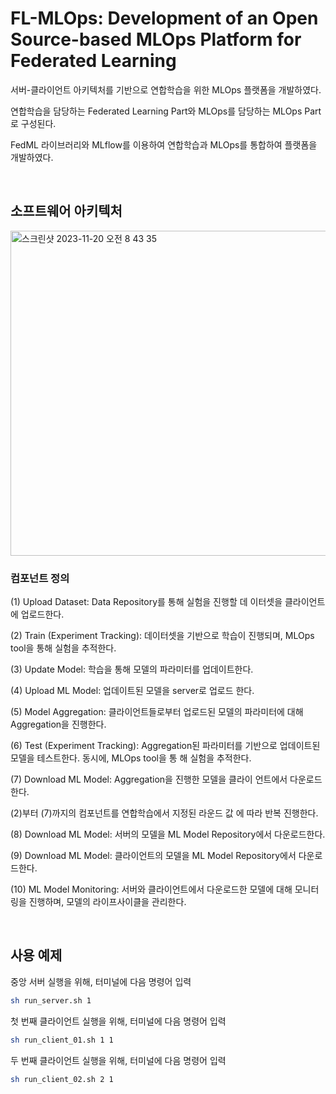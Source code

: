 # FL-MLOps: Development of an Open Source-based MLOps Platform for Federated Learning
서버-클라이언트 아키텍처를 기반으로 연합학습을 위한 MLOps 플랫폼을 개발하였다. 

연합학습을 담당하는 Federated Learning Part와 MLOps를 담당하는 MLOps Part로 구성된다. 

FedML 라이브러리와 MLflow를 이용하여 연합학습과 MLOps를 통합하여 플랫폼을 개발하였다.

<br>

## 소프트웨어 아키텍처
<img width="520" alt="스크린샷 2023-11-20 오전 8 43 35" src="https://github.com/Dayoung-Jung/FL-MLOps/assets/68275740/da568130-ad71-4320-b07f-175cf19048c2">

### 컴포넌트 정의

(1) Upload Dataset: Data Repository를 통해 실험을 진행할 데 이터셋을 클라이언트에 업로드한다.

(2) Train (Experiment Tracking): 데이터셋을 기반으로 학습이 진행되며, MLOps tool을 통해 실험을 추적한다.

(3) Update Model: 학습을 통해 모델의 파라미터를 업데이트한다.

(4) Upload ML Model: 업데이트된 모델을 server로 업로드 한다.

(5) Model Aggregation: 클라이언트들로부터 업로드된 모델의 파라미터에 대해 Aggregation을 진행한다.

(6) Test (Experiment Tracking): Aggregation된 파라미터를 기반으로 업데이트된 모델을 테스트한다. 동시에, MLOps tool을 통 해 실험을 추적한다.

(7) Download ML Model: Aggregation을 진행한 모델을 클라이 언트에서 다운로드한다.

(2)부터 (7)까지의 컴포넌트를 연합학습에서 지정된 라운드 값 에 따라 반복 진행한다.

(8) Download ML Model: 서버의 모델을 ML Model Repository에서 다운로드한다.

(9) Download ML Model: 클라이언트의 모델을 ML Model Repository에서 다운로드한다.

(10) ML Model Monitoring: 서버와 클라이언트에서 다운로드한 모델에 대해 모니터링을 진행하며, 모델의 라이프사이클을 관리한다.


<br>


## 사용 예제
중앙 서버 실행을 위해, 터미널에 다음 명령어 입력
```bash
sh run_server.sh 1   
```

첫 번째 클라이언트 실행을 위해, 터미널에 다음 명령어 입력
```bash
sh run_client_01.sh 1 1   
```

두 번째 클라이언트 실행을 위해, 터미널에 다음 명령어 입력
```bash
sh run_client_02.sh 2 1       
```


